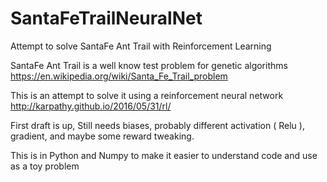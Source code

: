 # SantaFeTrailNeuralNet
Attempt to solve SantaFe Ant Trail with Reinforcement Learning

SantaFe Ant Trail is a well know test problem for genetic algorithms
https://en.wikipedia.org/wiki/Santa_Fe_Trail_problem

This is an attempt to solve it using a reinforcement neural network
http://karpathy.github.io/2016/05/31/rl/

First draft is up, 
Still needs biases, probably different activation ( Relu ), gradient, and maybe some reward tweaking.

This is in Python and Numpy to make it easier to understand code and use as a toy problem


